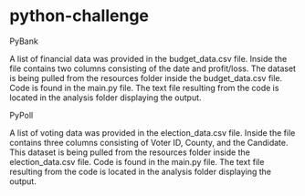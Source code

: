 # python-challenge
 
 PyBank

 A list of financial data was provided in the budget_data.csv file. Inside the file contains two columns consisting of the date and profit/loss. The dataset is being pulled from the resources folder inside the budget_data.csv file. Code is found in the main.py file. The text file resulting from the code is located in the analysis folder displaying the output.


PyPoll

A list of voting data was provided in the election_data.csv file. Inside the file contains three columns consisting of Voter ID, County, and the Candidate. This dataset is being pulled from the resources folder inside the election_data.csv file. Code is found in the main.py file. The text file resulting from the code is located in the analysis folder displaying the output.



